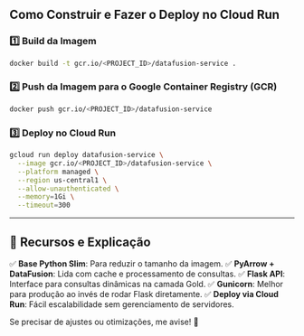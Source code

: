 ## **Como Construir e Fazer o Deploy no Cloud Run**
### **1️⃣ Build da Imagem**
```bash
docker build -t gcr.io/<PROJECT_ID>/datafusion-service .
```

### **2️⃣ Push da Imagem para o Google Container Registry (GCR)**
```bash
docker push gcr.io/<PROJECT_ID>/datafusion-service
```

### **3️⃣ Deploy no Cloud Run**
```bash
gcloud run deploy datafusion-service \
  --image gcr.io/<PROJECT_ID>/datafusion-service \
  --platform managed \
  --region us-central1 \
  --allow-unauthenticated \
  --memory=1Gi \
  --timeout=300
```

---

## **📌 Recursos e Explicação**
✅ **Base Python Slim**: Para reduzir o tamanho da imagem.
✅ **PyArrow + DataFusion**: Lida com cache e processamento de consultas.
✅ **Flask API**: Interface para consultas dinâmicas na camada Gold.
✅ **Gunicorn**: Melhor para produção ao invés de rodar Flask diretamente.
✅ **Deploy via Cloud Run**: Fácil escalabilidade sem gerenciamento de servidores.

Se precisar de ajustes ou otimizações, me avise! 🚀
